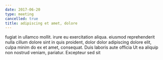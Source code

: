 ```yaml
---
date: 2017-06-20
type: meeting
cancelled: true
title: adipiscing et amet, dolore
---
```

fugiat in ullamco mollit. irure eu exercitation aliqua. eiusmod reprehenderit nulla cillum dolore sint in quis proident, dolor dolor adipiscing dolore elit, culpa minim do ex et amet, consequat. Duis laboris aute officia Ut ea aliquip non nostrud veniam, pariatur. Excepteur sed sit